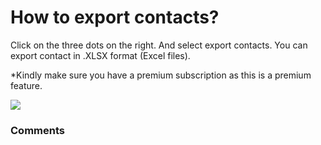 # How to export contacts?

<p class="no-margin">Click on the three dots on the right. And select export contacts. You can export contact in .XLSX format (Excel files).</p>
<p class="no-margin"></p>
<p class="no-margin">*Kindly make sure you have a premium subscription as this is a premium feature.</p>
<p class="no-margin"></p>
<div class="intercom-container"><img src="https://teams-pro.intercom-attachments-1.com/i/o/664842180/1c1b4f5995ab37ee47f3c5a5/how_to_export_contacts.png"></div>

### Comments

<Comments />